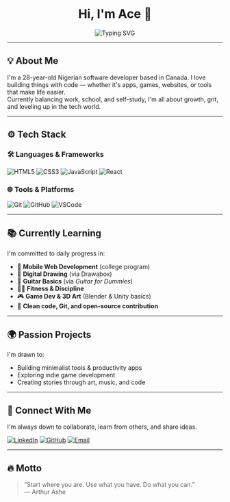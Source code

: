 <h1 align="center">Hi, I'm Ace 👋</h1>
<p align="center">
  <img src="https://readme-typing-svg.demolab.com?font=Fira+Code&size=22&pause=1000&color=999999&center=true&vCenter=true&width=750&lines=A+passionate+developer+on+a+journey+to+build%2C+break%2C+and+learn" alt="Typing SVG" />
</p>


---

## 💡 About Me

I'm a 28-year-old Nigerian software developer based in Canada. I love building things with code — whether it's apps, games, websites, or tools that make life easier.  
Currently balancing work, school, and self-study, I'm all about growth, grit, and leveling up in the tech world.

---

## ⚙️ Tech Stack

### 🛠 Languages & Frameworks
![HTML5](https://img.shields.io/badge/HTML5-E34F26?style=flat-square&logo=html5&logoColor=white)
![CSS3](https://img.shields.io/badge/CSS3-1572B6?style=flat-square&logo=css3&logoColor=white)
![JavaScript](https://img.shields.io/badge/JavaScript-F7DF1E?style=flat-square&logo=javascript&logoColor=black)
![React](https://img.shields.io/badge/React-20232A?style=flat-square&logo=react&logoColor=61DAFB)

### 🌐 Tools & Platforms
![Git](https://img.shields.io/badge/Git-F05032?style=flat-square&logo=git&logoColor=white)
![GitHub](https://img.shields.io/badge/GitHub-181717?style=flat-square&logo=github&logoColor=white)
![VSCode](https://img.shields.io/badge/VS%20Code-007ACC?style=flat-square&logo=visual-studio-code&logoColor=white)

---

## 📚 Currently Learning

I'm committed to daily progress in:
- 🧱 **Mobile Web Development** (college program)
- 🎨 **Digital Drawing** (via Drawabox)
- 🎸 **Guitar Basics** (via *Guitar for Dummies*)
- 💪🏽 **Fitness & Discipline**
- 🎮 **Game Dev & 3D Art** (Blender & Unity basics)
- 🌱 **Clean code, Git, and open-source contribution**

---

## 🌍 Passion Projects

I'm drawn to:
- Building minimalist tools & productivity apps
- Exploring indie game development
- Creating stories through art, music, and code

---

## 🤝 Connect With Me

I'm always down to collaborate, learn from others, and share ideas.

[![LinkedIn](https://img.shields.io/badge/LinkedIn-0077B5?style=flat-square&logo=linkedin&logoColor=white)](https://www.linkedin.com/in/yourname)
[![GitHub](https://img.shields.io/badge/GitHub-100000?style=flat-square&logo=github&logoColor=white)](https://github.com/yourusername)
[![Email](https://img.shields.io/badge/Email-D14836?style=flat-square&logo=gmail&logoColor=white)](mailto:you@example.com)

---

## 🔥 Motto

> “Start where you are. Use what you have. Do what you can.”  
> — Arthur Ashe

